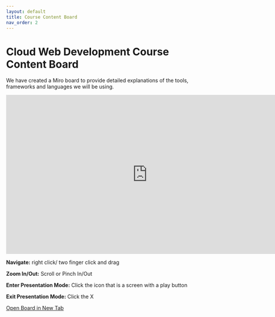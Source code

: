```yaml
---
layout: default
title: Course Content Board
nav_order: 2
---
```


# Cloud Web Development Course Content Board
We have created a Miro board to provide detailed explanations of the tools, frameworks and languages we will be using. 

<iframe width="768" height="432" src="https://miro.com/app/live-embed/uXjVPZYTME8=/?moveToViewport=-33500,-18509,5981,3510&embedId=670709513194&embedAutoplay=true" frameborder="0" scrolling="no" allowfullscreen></iframe>


**Navigate:** right click/ two finger click and drag

**Zoom In/Out:** Scroll or Pinch In/Out

**Enter Presentation Mode:** Click the icon that is a screen with a play button

**Exit Presentation Mode:** Click the X

[Open Board in New Tab](https://miro.com/app/board/uXjVPZYTME8=/)
